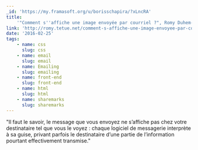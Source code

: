 ```yaml
---
_id: 'https://my.framasoft.org/u/borisschapira/?xLncRA'
title:
    '"Comment s''affiche une image envoyée par courriel ?", Romy Duhem-Verdière'
link: 'http://romy.tetue.net/comment-s-affiche-une-image-envoyee-par-courriel'
date: '2016-02-25'
tags:
    - name: css
      slug: css
    - name: email
      slug: email
    - name: Emailing
      slug: emailing
    - name: front-end
      slug: front-end
    - name: html
      slug: html
    - name: sharemarks
      slug: sharemarks
---
```


<div class="markdown"><p>&quot;Il faut le savoir, le message que vous envoyez ne s’affiche pas chez votre destinataire tel que vous le voyez : chaque logiciel de messagerie interprète à sa guise, privant parfois le destinataire d’une partie de l’information pourtant effectivement transmise.&quot;
</p></div>

